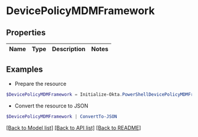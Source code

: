 # DevicePolicyMDMFramework
## Properties

Name | Type | Description | Notes
------------ | ------------- | ------------- | -------------

## Examples

- Prepare the resource
```powershell
$DevicePolicyMDMFramework = Initialize-Okta.PowerShellDevicePolicyMDMFramework 
```

- Convert the resource to JSON
```powershell
$DevicePolicyMDMFramework | ConvertTo-JSON
```

[[Back to Model list]](../README.md#documentation-for-models) [[Back to API list]](../README.md#documentation-for-api-endpoints) [[Back to README]](../README.md)

